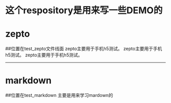 这个respository是用来写一些DEMO的
=================

# zepto
##位置在test_zepto文件线面
zepto主要用于手机h5测试。
zepto主要用于手机h5测试。
zepto主要用于手机h5测试。

---------------------------------

# markdown
##位置在test_markdown
主要是用来学习mardown的
